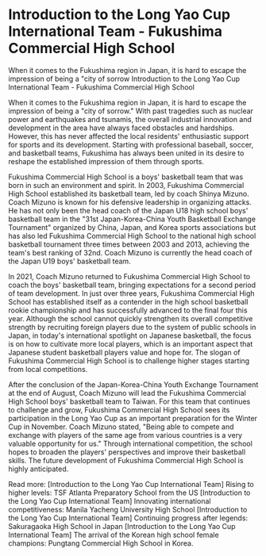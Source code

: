 # Introduction to the Long Yao Cup International Team - Fukushima Commercial High School

When it comes to the Fukushima region in Japan, it is hard to escape the impression of being a "city of sorrow 
 Introduction to the Long Yao Cup International Team - Fukushima Commercial High School

When it comes to the Fukushima region in Japan, it is hard to escape the impression of being a "city of sorrow." With past tragedies such as nuclear power and earthquakes and tsunamis, the overall industrial innovation and development in the area have always faced obstacles and hardships. However, this has never affected the local residents' enthusiastic support for sports and its development. Starting with professional baseball, soccer, and basketball teams, Fukushima has always been united in its desire to reshape the established impression of them through sports.

Fukushima Commercial High School is a boys' basketball team that was born in such an environment and spirit. In 2003, Fukushima Commercial High School established its basketball team, led by coach Shinya Mizuno. Coach Mizuno is known for his defensive leadership in organizing attacks. He has not only been the head coach of the Japan U18 high school boys' basketball team in the "31st Japan-Korea-China Youth Basketball Exchange Tournament" organized by China, Japan, and Korea sports associations but has also led Fukushima Commercial High School to the national high school basketball tournament three times between 2003 and 2013, achieving the team's best ranking of 32nd. Coach Mizuno is currently the head coach of the Japan U19 boys' basketball team.

In 2021, Coach Mizuno returned to Fukushima Commercial High School to coach the boys' basketball team, bringing expectations for a second period of team development. In just over three years, Fukushima Commercial High School has established itself as a contender in the high school basketball rookie championship and has successfully advanced to the final four this year. Although the school cannot quickly strengthen its overall competitive strength by recruiting foreign players due to the system of public schools in Japan, in today's international spotlight on Japanese basketball, the focus is on how to cultivate more local players, which is an important aspect that Japanese student basketball players value and hope for. The slogan of Fukushima Commercial High School is to challenge higher stages starting from local competitions.

After the conclusion of the Japan-Korea-China Youth Exchange Tournament at the end of August, Coach Mizuno will lead the Fukushima Commercial High School boys' basketball team to Taiwan. For this team that continues to challenge and grow, Fukushima Commercial High School sees its participation in the Long Yao Cup as an important preparation for the Winter Cup in November. Coach Mizuno stated, "Being able to compete and exchange with players of the same age from various countries is a very valuable opportunity for us." Through international competition, the school hopes to broaden the players' perspectives and improve their basketball skills. The future development of Fukushima Commercial High School is highly anticipated.

Read more: [Introduction to the Long Yao Cup International Team] Rising to higher levels: TSF Atlanta Preparatory School from the US [Introduction to the Long Yao Cup International Team] Innovating international competitiveness: Manila Yacheng University High School [Introduction to the Long Yao Cup International Team] Continuing progress after legends: Sakuragaoka High School in Japan [Introduction to the Long Yao Cup International Team] The arrival of the Korean high school female champions: Pungtang Commercial High School in Korea.